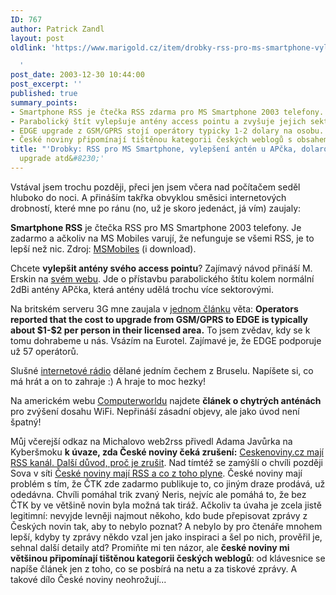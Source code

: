 ```yaml
---
ID: 767
author: Patrick Zandl
layout: post
oldlink: 'https://www.marigold.cz/item/drobky-rss-pro-ms-smartphone-vylepseni-anten-u-apcka-dolarovy-edge-upgrade-atd

  '
post_date: 2003-12-30 10:44:00
post_excerpt: ''
published: true
summary_points:
- Smartphone RSS je čtečka RSS zdarma pro MS Smartphone 2003 telefony.
- Parabolický štít vylepšuje antény access pointu a zvyšuje jejich sektorovost.
- EDGE upgrade z GSM/GPRS stojí operátory typicky 1-2 dolary na osobu.
- České noviny připomínají tištěnou kategorii českých weblogů s obsahem z internetu.
title: "'Drobky: RSS pro MS Smartphone, vylepšení antén u APčka, dolarový EDGE"
  upgrade atd&#8230;'
---
```


<p>
Vstával jsem trochu později, přeci jen jsem včera nad počítačem seděl hluboko do noci. A přináším takřka obvyklou směsici internetových drobností, které mne po ránu (no, už je skoro jedenáct, já vím) zaujaly:</p>

<p>
<STRONG>Smartphone RSS</STRONG>&#160;je čtečka RSS pro MS Smartphone 2003 telefony. Je zadarmo a ačkoliv na MS Mobiles varují, že nefunguje se všemi RSS, je to lepší než nic. Zdroj: <A href="http://msmobiles.com/news.php/1890.html" target=_blank>MSMobiles</A> (i download).</p>

<p>
Chcete <STRONG>vylepšit antény svého access pointu</STRONG>? Zajímavý návod přináší M. Erskin na <A href="http://osiris.urbanna.net/antenna_designs/projects/template/" target=_blank>svém webu</A>. Jde o přístavbu parabolického štítu kolem normální 2dBi antény APčka, která antény udělá trochu více sektorovými. </p>

<p>
Na britském serveru 3G mne zaujala v <A href="http://www.3g.co.uk/PR/Dec2003/6203.htm" target=_blank>jednom článku</A> věta: <STRONG>Operators reported that the cost to upgrade from GSM/GPRS to EDGE is typically about $1-$2 per person in their licensed area.</STRONG> To jsem zvědav, kdy se k tomu dohrabeme u nás. Vsázím na Eurotel. Zajímavé je, že EDGE podporuje už 57 operátorů.</p>

<p>
Slušné <A href="http://www.sweb.cz/bruselteam/" target=_blank>internetové rádio</A> dělané jedním čechem z Bruselu. Napíšete si, co má hrát a on to zahraje :) A hraje to moc hezky!</p>

<p>
Na americkém webu <A href="http://www.computerworld.com/printthis/2003/0,4814,88487,00.html" target=_blank>Computerworldu</A> najdete <STRONG>článek o chytrých anténách</STRONG> pro zvýšení dosahu WiFi. Nepřináší zásadní objevy, ale jako úvod není špatný!</p>

<p>
Můj včerejší odkaz na Michalovo web2rss přivedl Adama Javůrka na Kyberšmoku <STRONG>k úvaze, zda České noviny čeká zrušení:</STRONG> <A href="http://blog.vozovna.cz/2003-12.html#291139" target=_blank>Ceskenoviny.cz mají RSS kanál. Další důvod, proč je zrušit</A>. Nad tímtéž se zamýšlí o chvíli později Sova v síti <A href="http://www.sovavsiti.cz/weblog/2003/12/29.html#bp20031229_web2rss">České noviny mají RSS a co z toho plyne</A>. České noviny mají problém s tím, že ČTK zde zadarmo publikuje to, co jiným draze prodává, už odedávna. Chvíli pomáhal trik zvaný Neris, nejvíc ale pomáhá to, že bez ČTK by ve většině novin byla možná tak tiráž. Ačkoliv ta úvaha je zcela jistě legitimní: nevyjde levněji najmout někoho, kdo bude přepisovat zprávy z Českých novin tak, aby to nebylo poznat? A nebylo by pro čtenáře mnohem lepší, kdyby ty zprávy někdo vzal jen jako inspiraci a šel po nich, prověřil je, sehnal další detaily atd? Promiňte mi ten názor, ale <STRONG>české noviny mi většinou připomínají&#160;tištěnou kategorii&#160;českých weblogů</STRONG>: od klávesnice se napíše článek jen z toho, co se posbírá na netu a za tiskové zprávy. A takové dílo České noviny neohrožují...</p>